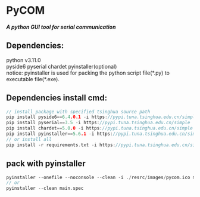 # PyCOM
***A python GUI tool for serial communication***   

## Dependencies:
python v3.11.0  
pyside6  pyserial  chardet  pyinstaller(optional)  
notice: pyinstaller is used for packing the python script file(\*.py) to executable file(\*.exe).  

## Dependencies install cmd:
```C
// install package with specified tsinghua source path
pip install pyside6==6.4.0.1 -i https://pypi.tuna.tsinghua.edu.cn/simple
pip install pyserial==3.5 -i https://pypi.tuna.tsinghua.edu.cn/simple
pip install chardet==5.0.0 -i https://pypi.tuna.tsinghua.edu.cn/simple
pip install pyinstaller==5.6.1 -i https://pypi.tuna.tsinghua.edu.cn/simple (optional)
// or install all
pip install -r requirements.txt -i https://pypi.tuna.tsinghua.edu.cn/simple
```

## pack with pyinstaller
```C
pyinstaller --onefile --noconsole --clean -i ./resrc/images/pycom.ico main.py
// or
pyinstaller --clean main.spec
```
